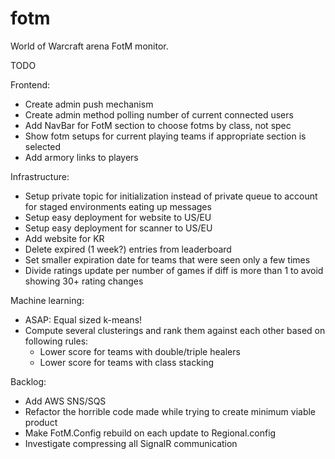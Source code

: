 fotm
====

World of Warcraft arena FotM monitor.

TODO

Frontend:
- Create admin push mechanism
- Create admin method polling number of current connected users
- Add NavBar for FotM section to choose fotms by class, not spec
- Show fotm setups for current playing teams if appropriate section is selected
- Add armory links to players

Infrastructure:
- Setup private topic for initialization instead of private queue to account for staged environments eating up messages
- Setup easy deployment for website to US/EU
- Setup easy deployment for scanner to US/EU
- Add website for KR
- Delete expired (1 week?) entries from leaderboard
- Set smaller expiration date for teams that were seen only a few times
- Divide ratings update per number of games if diff is more than 1 to avoid showing 30+ rating changes

Machine learning:
- ASAP: Equal sized k-means!
- Compute several clusterings and rank them against each other based on following rules: 
  - Lower score for teams with double/triple healers
  - Lower score for teams with class stacking

Backlog:
- Add AWS SNS/SQS
- Refactor the horrible code made while trying to create minimum viable product
- Make FotM.Config rebuild on each update to Regional.config
- Investigate compressing all SignalR communication
